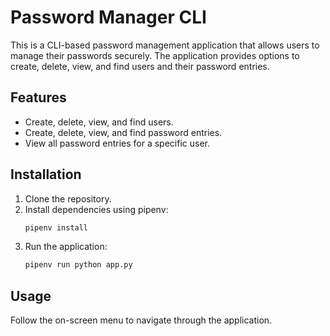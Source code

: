 # Password Manager CLI

This is a CLI-based password management application that allows users to manage their passwords securely. The application provides options to create, delete, view, and find users and their password entries.

## Features

- Create, delete, view, and find users.
- Create, delete, view, and find password entries.
- View all password entries for a specific user.

## Installation

1. Clone the repository.
2. Install dependencies using pipenv:
    ```sh
    pipenv install
    ```
3. Run the application:
    ```sh
    pipenv run python app.py
    ```

## Usage

Follow the on-screen menu to navigate through the application.
